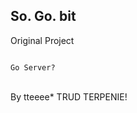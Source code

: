 ## So. Go. bit

Original Project

<code type java>
Go Server?
</code>
<br> 

By tteeee* TRUD TERPENIE!
